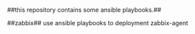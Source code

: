 ##this repository contains some ansible playbooks.##

##zabbix##
	use ansible playbooks to deployment zabbix-agent
